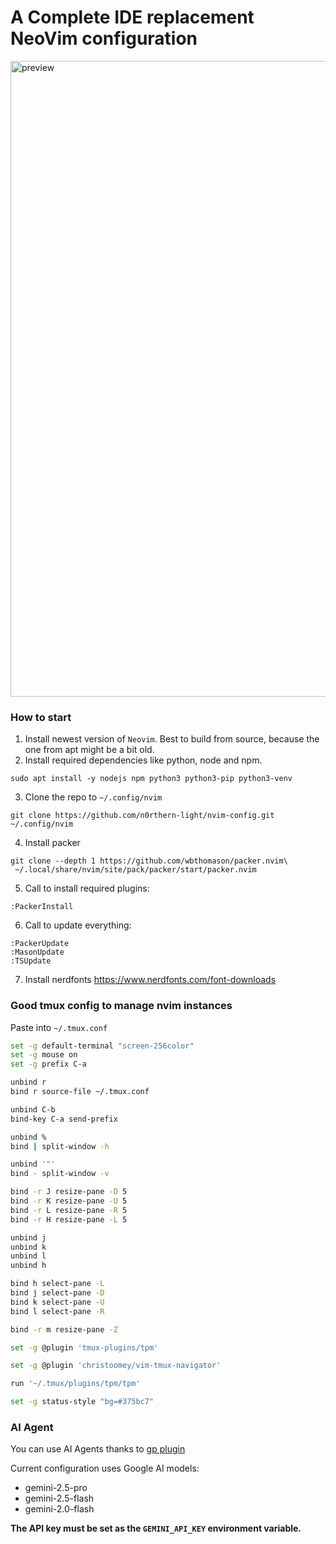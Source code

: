 # A Complete IDE replacement NeoVim configuration

<img width="1017" alt="preview" src="https://github.com/n0rthern-light/nvim-config/assets/45363185/99a67afd-f55e-4ccb-bedc-94451ed68f8b">

### How to start

1. Install newest version of `Neovim`. Best to build from source, because the one from apt might be a bit old.
2. Install required dependencies like python, node and npm.
```
sudo apt install -y nodejs npm python3 python3-pip python3-venv
```

3. Clone the repo to `~/.config/nvim`
```
git clone https://github.com/n0rthern-light/nvim-config.git ~/.config/nvim
```

4. Install packer
```
git clone --depth 1 https://github.com/wbthomason/packer.nvim\
 ~/.local/share/nvim/site/pack/packer/start/packer.nvim
```

5. Call to install required plugins:
```
:PackerInstall
```

6. Call to update everything:
```
:PackerUpdate
:MasonUpdate
:TSUpdate
```
7. Install nerdfonts
https://www.nerdfonts.com/font-downloads

### Good tmux config to manage nvim instances
Paste into `~/.tmux.conf`
```zsh
set -g default-terminal "screen-256color"
set -g mouse on
set -g prefix C-a

unbind r
bind r source-file ~/.tmux.conf

unbind C-b
bind-key C-a send-prefix

unbind %
bind | split-window -h

unbind '"'
bind - split-window -v

bind -r J resize-pane -D 5
bind -r K resize-pane -U 5
bind -r L resize-pane -R 5
bind -r H resize-pane -L 5

unbind j
unbind k
unbind l
unbind h

bind h select-pane -L
bind j select-pane -D
bind k select-pane -U
bind l select-pane -R

bind -r m resize-pane -Z

set -g @plugin 'tmux-plugins/tpm'

set -g @plugin 'christoomey/vim-tmux-navigator'

run '~/.tmux/plugins/tpm/tpm'

set -g status-style "bg=#375bc7"
```

### AI Agent
You can use AI Agents thanks to [gp plugin](https://github.com/Robitx/gp.nvim)

Current configuration uses Google AI models:
- gemini-2.5-pro
- gemini-2.5-flash
- gemini-2.0-flash

**The API key must be set as the `GEMINI_API_KEY` environment variable.**
